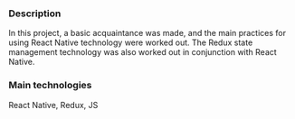 ### Description

In this project, a basic acquaintance was made, and the main practices for using React Native technology were worked out. The Redux state management technology was also worked out in conjunction with React Native.

### Main technologies

React Native, Redux, JS
